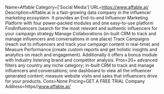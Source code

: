Name=Affable
Category=['Social Media']
URL=https://www.affable.ai/
Description=Affable.ai is a fast-growing data company in the influencer marketing ecosystem. It provides an End-to-end Influencer Marketing Platform with four power-packed modules and one easy-to-use platform FindInfluencers (search for the most relevant and authentic influencers for your campaign strategy Manage Collaborations (in-built CRM to track and manage influencers and conversations in one place) Track Campaigns (reach out to influencers and track your campaign content in real-time) and Measure Performance (create custom reports and get holistic insights and analytics on reach and engagement). Additionally it offers a bonus module with Industry listening brand and competitor analysis.
Pros=20+ advanced filters any country any niche category; in-built CRM to track and manage influencers and conversations; one dashboard to view all the influencer generated content; measure website visits and sales that influencers drive for your products.
Cons=None
Pricing=GET A FREE TRIAL
Company Address=https//www.affable.ai/
